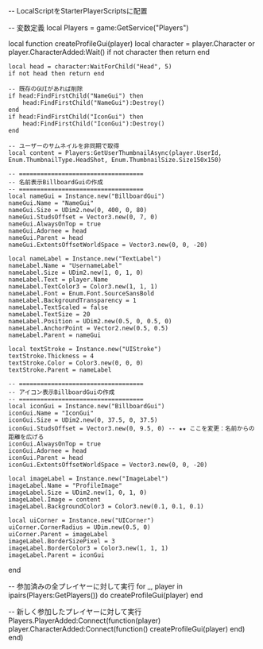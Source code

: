 -- LocalScriptをStarterPlayerScriptsに配置

-- 変数定義
local Players = game:GetService("Players")

local function createProfileGui(player)
	local character = player.Character or player.CharacterAdded:Wait()
	if not character then return end
	
	local head = character:WaitForChild("Head", 5)
	if not head then return end
	
	-- 既存のGUIがあれば削除
	if head:FindFirstChild("NameGui") then
		head:FindFirstChild("NameGui"):Destroy()
	end
	if head:FindFirstChild("IconGui") then
		head:FindFirstChild("IconGui"):Destroy()
	end
	
	-- ユーザーのサムネイルを非同期で取得
	local content = Players:GetUserThumbnailAsync(player.UserId, Enum.ThumbnailType.HeadShot, Enum.ThumbnailSize.Size150x150)

	-- ===================================
	-- 名前表示BillboardGuiの作成
	-- ===================================
	local nameGui = Instance.new("BillboardGui")
	nameGui.Name = "NameGui"
	nameGui.Size = UDim2.new(0, 400, 0, 80)
	nameGui.StudsOffset = Vector3.new(0, 7, 0)
	nameGui.AlwaysOnTop = true
	nameGui.Adornee = head
	nameGui.Parent = head
	nameGui.ExtentsOffsetWorldSpace = Vector3.new(0, 0, -20)

	local nameLabel = Instance.new("TextLabel")
	nameLabel.Name = "UsernameLabel"
	nameLabel.Size = UDim2.new(1, 0, 1, 0)
	nameLabel.Text = player.Name
	nameLabel.TextColor3 = Color3.new(1, 1, 1)
	nameLabel.Font = Enum.Font.SourceSansBold
	nameLabel.BackgroundTransparency = 1
	nameLabel.TextScaled = false
	nameLabel.TextSize = 20
	nameLabel.Position = UDim2.new(0.5, 0, 0.5, 0)
	nameLabel.AnchorPoint = Vector2.new(0.5, 0.5)
	nameLabel.Parent = nameGui
	
	local textStroke = Instance.new("UIStroke")
	textStroke.Thickness = 4
	textStroke.Color = Color3.new(0, 0, 0)
	textStroke.Parent = nameLabel
	
	-- ===================================
	-- アイコン表示BillboardGuiの作成
	-- ===================================
	local iconGui = Instance.new("BillboardGui")
	iconGui.Name = "IconGui"
	iconGui.Size = UDim2.new(0, 37.5, 0, 37.5)
	iconGui.StudsOffset = Vector3.new(0, 9.5, 0) -- ★★ ここを変更：名前からの距離を広げる
	iconGui.AlwaysOnTop = true
	iconGui.Adornee = head
	iconGui.Parent = head
	iconGui.ExtentsOffsetWorldSpace = Vector3.new(0, 0, -20)

	local imageLabel = Instance.new("ImageLabel")
	imageLabel.Name = "ProfileImage"
	imageLabel.Size = UDim2.new(1, 0, 1, 0)
	imageLabel.Image = content
	imageLabel.BackgroundColor3 = Color3.new(0.1, 0.1, 0.1)
	
	local uiCorner = Instance.new("UICorner")
	uiCorner.CornerRadius = UDim.new(0.5, 0)
	uiCorner.Parent = imageLabel
	imageLabel.BorderSizePixel = 3
	imageLabel.BorderColor3 = Color3.new(1, 1, 1)
	imageLabel.Parent = iconGui

end

-- 参加済みの全プレイヤーに対して実行
for _, player in ipairs(Players:GetPlayers()) do
	createProfileGui(player)
end

-- 新しく参加したプレイヤーに対して実行
Players.PlayerAdded:Connect(function(player)
	player.CharacterAdded:Connect(function()
		createProfileGui(player)
	end)
end)
